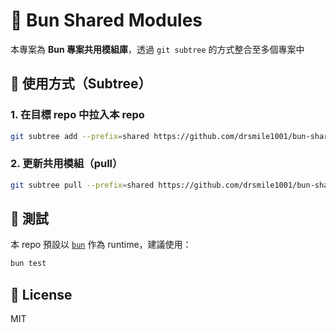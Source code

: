 # 🧰 Bun Shared Modules

本專案為 **Bun 專案共用模組庫**，透過 `git subtree` 的方式整合至多個專案中

## 🌱 使用方式（Subtree）

### 1. 在目標 repo 中拉入本 repo

```bash
git subtree add --prefix=shared https://github.com/drsmile1001/bun-shared.git main --squash
```

### 2. 更新共用模組（pull）

```bash
git subtree pull --prefix=shared https://github.com/drsmile1001/bun-shared.git main --squash
```

## 🧪 測試

本 repo 預設以 [`bun`](https://bun.sh/) 作為 runtime，建議使用：

```bash
bun test
```

## 📝 License

MIT
